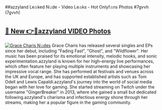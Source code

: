 ##azzyland Le𝚊ked N𝚞de - Video Le𝚊ks - Hot Onlyf𝚊ns Photos #7gvvh (7gvvh)

# <h2><a href="https://mediaupload.pro?title=azzyland&ref=9FEB">🔗 New 👉🔴azzyland VIDEO Photos</a></h2>

[![Grace Charis N𝚞des](https://i.imgur.com/rIISA9y.gif)](https://mediaupload.pro?title=azzyland&ref=9FEB)
Grace Charis has released several singles and EPs since her debut, including "Fading Fast", "Ghost", and "Wildflower". Her music has been praised for its emotional intensity, melodic hooks, and sonic experimentation.azzyland is known for her high-energy live performances, which often feature her playing multiple instruments and showcasing her impressive vocal range. She has performed at festivals and venues across the UK and Europe, and has supported established artists such as Tom Odell and Lewis Capaldi.azzyland's journey into the world of social media began with her love for gaming. She started streaming on Twitch under the username "GingerBreaker" in 2013, where she gained a small but dedicated following.azzyland's charisma and infectious energy shone through her streams, making her a popular figure in the gaming community.